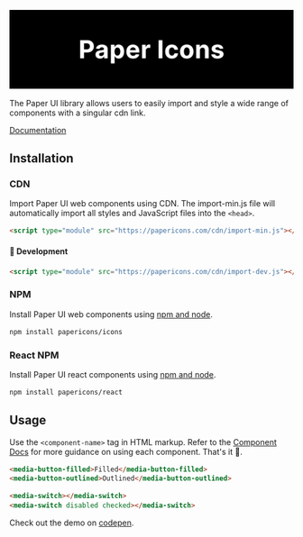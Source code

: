 <p align="center">
<img alt="Logo Banner" src="https://github.com/Opensource-Paper/PaperIcons/blob/791be91aab4e35870f06d8afbea1708796a9a643/banner/banner.svg?sanitize=true"/>
<br/>

<!--<div align="center"><a href='https://ko-fi.com/brick_wall' target='_blank'><img height='30' style='border:0px;height:41px;' src='https://az743702.vo.msecnd.net/cdn/kofi3.png?v=0' border='0' margin-top="10px" alt='Buy Me a Coffee at ko-fi.com'/></a></div>-->
<div align="left">The Paper UI library allows users to easily import and style a wide range of components with a singular cdn link.</div>
<div align="left">

[Documentation](https://paperui.com/)

</div>

## Installation

### CDN

Import Paper UI web components using CDN. The import-min.js file will automatically import all styles and JavaScript files into the ```<head>```.

```html
<script type="module" src="https://papericons.com/cdn/import-min.js"></script>
```
#### 🚧 Development
```html
<script type="module" src="https://papericons.com/cdn/import-dev.js"></script>
```

### NPM

Install Paper UI web components using [npm and node](https://nodejs.org/en).

```bash
npm install papericons/icons
```

### React NPM

Install Paper UI react components using [npm and node](https://nodejs.org/en).

```bash
npm install papericons/react
```

## Usage

Use the ```<component-name>``` tag in HTML markup. Refer to the [Component Docs](https://paperui.com) for more guidance on using each component. That's it 🎉.

```html
<media-button-filled>Filled</media-button-filled>
<media-button-outlined>Outlined</media-button-outlined>
```

```html
<media-switch></media-switch>
<media-switch disabled checked></media-switch>
```

<!--<p align="center">
<img alt="Logo Banner" src="https://paperui.com/banner/switch.gif?sanitize=true"/>
<br/>-->

Check out the demo on [codepen](https://codepen.io/GreenestGoat/pen/mdYeKrM).

